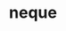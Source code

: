 ---
title: neque
meaning: and...not
ch: [six, mt, mt5thru7, ss, ss5, 7r]
pos: conjunction
six: y
---